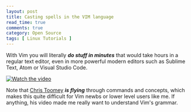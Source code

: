 ```yaml
---
layout: post
title: Casting spells in the VIM language
read_time: true  
comments: true
category: Open Source
tags: [ Linux Tutorials ]
---
```


With Vim you will literally ***do stuff in minutes*** that would take hours in a regular text editor, even in more powerful modern editors such as Sublime Text, Atom or Visual Studio Code.

[![Watch the video](https://img.youtube.com/vi/wlR5gYd6um0/maxresdefault.jpg)](https://youtu.be/wlR5gYd6um0)

Note that [Chris Toomey](https://ctoomey.com/) ***is flying*** through commands and concepts, which makes this quite difficult for Vim newbs or lower level users like me. If anything, his video made me really want to understand Vim's grammar. 
